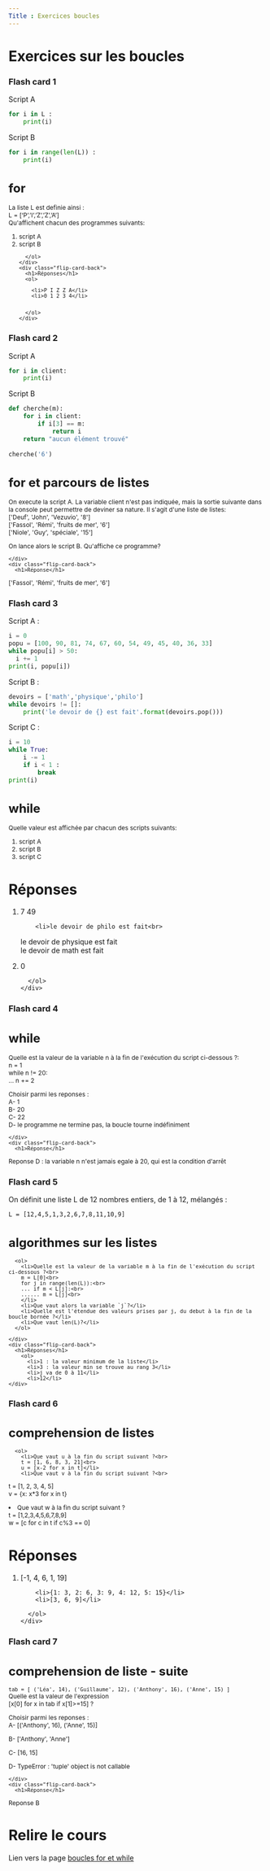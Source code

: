 ```yaml
---
Title : Exercices boucles
---
```


# Exercices sur les boucles
### Flash card 1

Script A

```python
for i in L : 
    print(i)
```

Script B 

```python
for i in range(len(L)) : 
    print(i)
```

<div class="flip-card">
  <div class="flip-card-inner">
    <div class="flip-card-front" style="font-size: 12px">
      <h1>for</h1>
      <p>La liste L est definie ainsi : <br>L = [‘P’,’I’,’Z’,’Z’,’A’]<br>
      Qu'affichent chacun des programmes suivants:</p>
      <ol>
        <li>script A</code></li>
        <li>script B</li>
     
      </ol>
    </div>
    <div class="flip-card-back">
      <h1>Réponses</h1>
      <ol>
        
        <li>P I Z Z A</li>
        <li>0 1 2 3 4</li>

       
      </ol>
    </div>
  </div>
</div>

### Flash card 2

Script A 

```python
for i in client:
    print(i)
```

Script B

```python
def cherche(m):
    for i in client:
        if i[3] == m:
            return i
    return "aucun élément trouvé"
        
cherche('6')
```



<div class="flip-card">
  <div class="flip-card-inner">
    <div class="flip-card-front" style="font-size: 12px">
      <h1>for et parcours de listes</h1>
      <p>On execute la script A. La variable client n'est pas indiquée, mais la sortie suivante dans la console peut permettre de deviner sa nature. Il s'agit d'une liste de listes:<br>
        ['Deuf', 'John', 'Vezuvio', '8']<br>
['Fassol', 'Rémi', 'fruits de mer', '6']<br>
['Niole', 'Guy', 'spéciale', '15']<br></p>
<p>
On lance alors le script B. Qu'affiche ce programme?
</p>
     
    </div>
    <div class="flip-card-back">
      <h1>Réponse</h1>
['Fassol', 'Rémi', 'fruits de mer', '6']
    </div>
  </div>
</div>


### Flash card 3

Script A : 

```python
i = 0
popu = [100, 90, 81, 74, 67, 60, 54, 49, 45, 40, 36, 33]
while popu[i] > 50:
  i += 1
print(i, popu[i])
```

Script B : 

```python
devoirs = ['math','physique','philo']
while devoirs != []:
    print('le devoir de {} est fait'.format(devoirs.pop()))
```

Script C : 

```python
i = 10
while True:
    i -= 1
    if i < 1 : 
        break
print(i)
```




<div class="flip-card">
  <div class="flip-card-inner">
    <div class="flip-card-front" style="font-size: 12px">
      <h1>while</h1>
      <p>Quelle valeur est affichée par chacun des scripts suivants:</p>
      <ol>
        <li>script A</li>
        <li>script B</li>
        <li>script C</li>
      </ol>
    </div>
    <div class="flip-card-back">
      <h1>Réponses</h1>
      <ol><li>7 49</li>
  
        <li>le devoir de philo est fait<br>
le devoir de physique est fait<br>
le devoir de math est fait<br></li>
        <li>0</li>
       
      </ol>
    </div>
  </div>
</div>

### Flash card 4


<div class="flip-card">
  <div class="flip-card-inner">
    <div class="flip-card-front" style="font-size: 12px">
      <h1>while</h1>
      <p>Quelle est la valeur de la variable n à la fin de l'exécution du script ci-dessous ?:<br>
        n = 1<br>
while n != 20:<br>
... n += 2<br></p>
<p>
Choisir parmi les reponses : <br>
A- 1<br>
B- 20<br>
C- 22<br>
D- le programme ne termine pas, la boucle tourne indéfiniment
</p>
     
    </div>
    <div class="flip-card-back">
      <h1>Réponse</h1>
Reponse D : la variable n n'est jamais egale à 20, qui est la condition d'arrêt
    </div>
  </div>
</div>

### Flash card 5

On définit une liste L de 12 nombres entiers, de 1 à 12, mélangés : <br>


```
L = [12,4,5,1,3,2,6,7,8,11,10,9]
```


<div class="flip-card">
  <div class="flip-card-inner">
    <div class="flip-card-front" style="font-size: 12px">
      <h1>algorithmes sur les listes</h1>
      

      <ol>
        <li>Quelle est la valeur de la variable m à la fin de l'exécution du script ci-dessous ?<br>
        m = L[0]<br>
        for j in range(len(L)):<br>
        ... if m < L[j]:<br>
        ...... m = L[j]<br>
        </li>
        <li>Que vaut alors la variable `j`?</li>
        <li>Quelle est l'étendue des valeurs prises par j, du debut à la fin de la boucle bornée ?</li>
        <li>Que vaut len(L)?</li>
      </ol>

    </div>
    <div class="flip-card-back">
      <h1>Réponses</h1>
        <ol>
          <li>1 : la valeur minimum de la liste</li>
          <li>3 : la valeur min se trouve au rang 3</li>
          <li>j va de 0 à 11</li>
          <li>12</li>
    </div>
  </div>
</div>

### Flash card 6



<div class="flip-card">
  <div class="flip-card-inner">
    <div class="flip-card-front" style="font-size: 12px">
      <h1>comprehension de listes</h1>
      
      <ol>
        <li>Que vaut u à la fin du script suivant ?<br>
        t = [1, 6, 8, 3, 21]<br>
        u = [x-2 for x in t]</li>
        <li>Que vaut v à la fin du script suivant ?<br>
t = [1, 2, 3, 4, 5]<br>
v = {x: x*3 for x in t}</li>
        <li>Que vaut w à la fin du script suivant ?<br>
t = [1,2,3,4,5,6,7,8,9]<br>
w = [c for c in t if c%3 == 0]</li>
      </ol>
    </div>
    <div class="flip-card-back">
      <h1>Réponses</h1>
      <ol><li>[-1, 4, 6, 1, 19]</li>
  
        <li>{1: 3, 2: 6, 3: 9, 4: 12, 5: 15}</li>
        <li>[3, 6, 9]</li>
       
      </ol>
    </div>
  </div>
</div>

### Flash card 7


<div class="flip-card">
  <div class="flip-card-inner">
    <div class="flip-card-front" style="font-size: 12px">
      <h1>comprehension de liste - suite</h1>
      <p><code>tab = [ ('Léa', 14), ('Guillaume', 12), ('Anthony', 16), ('Anne', 15) ]</code><br>
Quelle est la valeur de l'expression <br>[x[0] for x in tab if x[1]>=15] ?<br>
</p>
<p>
Choisir parmi les reponses : <br>
A- [('Anthony', 16), ('Anne', 15)]<br>

B- ['Anthony', 'Anne']<br>

C- [16, 15]<br>

D- TypeError : 'tuple' object is not callable<br>
</p>
     
    </div>
    <div class="flip-card-back">
      <h1>Réponse</h1>
Reponse B 
    </div>
  </div>
</div>


# Relire le cours
Lien vers la page [boucles for et while](/docs/python/pages/boucles/page1/index.html)

<script>
let selector, cards, makeActive;
let elems = [];
var check = false;

selector = '.flip-card';

cards = document.querySelectorAll(selector);


makeActive = function () {
    /* attention petite erreur de script
    pour que ca fonctionne il faut un nombre impair de cartes
    */ 
    for (let i = 0; i < cards.length; i++){
      check=!check;
      //console.log(cards[i].childNodes[1].classList);
      elems[i] = cards[i].childNodes[1];
      elems[i].classList.remove('active');
      }
    if (check) {
    this.childNodes[1].classList.add('active');}
};

for (let i = 0; i < cards.length; i++)
    cards[i].addEventListener('mousedown', makeActive);
</script>